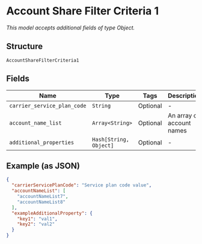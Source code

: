 
# Account Share Filter Criteria 1

*This model accepts additional fields of type Object.*

## Structure

`AccountShareFilterCriteria1`

## Fields

| Name | Type | Tags | Description |
|  --- | --- | --- | --- |
| `carrier_service_plan_code` | `String` | Optional | - |
| `account_name_list` | `Array<String>` | Optional | An array of account names |
| `additional_properties` | `Hash[String, Object]` | Optional | - |

## Example (as JSON)

```json
{
  "carrierServicePlanCode": "Service plan code value",
  "accountNameList": [
    "accountNameList7",
    "accountNameList8"
  ],
  "exampleAdditionalProperty": {
    "key1": "val1",
    "key2": "val2"
  }
}
```

